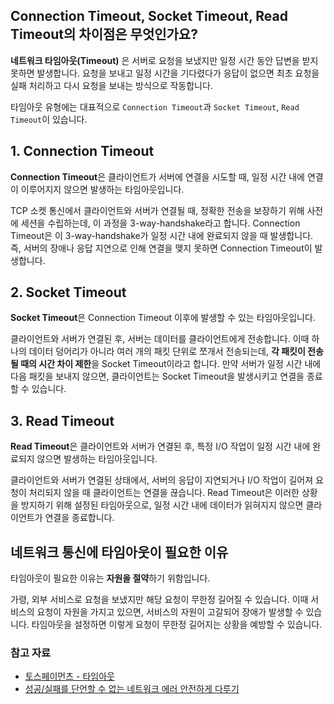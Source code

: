 ## Connection Timeout, Socket Timeout, Read Timeout의 차이점은 무엇인가요?
**네트워크 타임아웃(Timeout)** 은 서버로 요청을 보냈지만 일정 시간 동안 답변을 받지 못하면 발생합니다.
요청을 보내고 일정 시간을 기다렸다가 응답이 없으면 최초 요청을 실패 처리하고 다시 요청을 보내는 방식으로 작동합니다.

타임아웃 유형에는 대표적으로 `Connection Timeout`과 `Socket Timeout`, `Read Timeout`이 있습니다.

## 1. Connection Timeout
**Connection Timeout**은 클라이언트가 서버에 연결을 시도할 때, 일정 시간 내에 연결이 이루어지지 않으면 발생하는 타임아웃입니다. 

TCP 소켓 통신에서 클라이언트와 서버가 연결될 때, 정확한 전송을 보장하기 위해 사전에 세션을 수립하는데, 이 과정을 3-way-handshake라고 합니다. 
Connection Timeout은 이 3-way-handshake가 일정 시간 내에 완료되지 않을 때 발생합니다. 즉, 서버의 장애나 응답 지연으로 인해 연결을 맺지 못하면 Connection Timeout이 발생합니다.

## 2. Socket Timeout
**Socket Timeout**은 Connection Timeout 이후에 발생할 수 있는 타임아웃입니다. 

클라이언트와 서버가 연결된 후, 서버는 데이터를 클라이언트에게 전송합니다. 
이때 하나의 데이터 덩어리가 아니라 여러 개의 패킷 단위로 쪼개서 전송되는데, **각 패킷이 전송될 때의 시간 차이 제한**을 Socket Timeout이라고 합니다. 만약 서버가 일정 시간 내에 다음 패킷을 보내지 않으면, 클라이언트는 Socket Timeout을 발생시키고 연결을 종료할 수 있습니다.

## 3. Read Timeout
**Read Timeout**은 클라이언트와 서버가 연결된 후, 특정 I/O 작업이 일정 시간 내에 완료되지 않으면 발생하는 타임아웃입니다. 

클라이언트와 서버가 연결된 상태에서, 서버의 응답이 지연되거나 I/O 작업이 길어져 요청이 처리되지 않을 때 클라이언트는 연결을 끊습니다. 
Read Timeout은 이러한 상황을 방지하기 위해 설정된 타임아웃으로, 일정 시간 내에 데이터가 읽혀지지 않으면 클라이언트가 연결을 종료합니다.

## 네트워크 통신에 타임아웃이 필요한 이유
타임아웃이 필요한 이유는 **자원을 절약**하기 위함입니다. 

가령, 외부 서비스로 요청을 보냈지만 해당 요청이 무한정 길어질 수 있습니다. 이때 서비스의 요청이 자원을 가지고 있으면, 서비스의 자원이 고갈되어 장애가 발생할 수 있습니다. 타임아웃을 설정하면 이렇게 요청이 무한정 길어지는 상황을 예방할 수 있습니다.

### 참고 자료
- [토스페이먼츠 - 타임아웃](https://docs.tosspayments.com/resources/glossary/timeout)
- [성공/실패를 단언할 수 없는 네트워크 에러 안전하게 다루기](https://hudi.blog/safely-handling-network-errors/)
